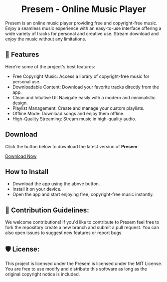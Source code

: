 <h1 align="center" id="title">Presem - Online Music Player</h1>

<p id="description">Presem is an online music player providing free and copyright-free music. Enjoy a seamless music experience with an easy-to-use interface offering a wide variety of tracks for personal and creative use. Stream download and enjoy the music without any limitations.</p>

  
  
<h2>🧐 Features</h2>

Here're some of the project's best features:

*   Free Copyright Music: Access a library of copyright-free music for personal use.
*   Downloadable Content: Download your favorite tracks directly from the app.
*   Clean and Intuitive UI: Navigate easily with a modern and minimalistic design.
*   Playlist Management: Create and manage your custom playlists.
*   Offline Mode: Download songs and enjoy them offline.
*   High-Quality Streaming: Stream music in high-quality audio.

<h2>Download</h2>
    <p>Click the button below to download the latest version of <strong>Presem</strong>:</p>
    
<a href="https://drive.google.com/file/d/1d6oNlvTziUxN2gF25V1V6XqyeFW37gT1/view?usp=share_link" class="download-btn" download>Download Now</a>

<h2>How to Install</h2>
    <ul>
        <li>Download the app using the above button.</li>
        <li>Install it on your device.</li>
        <li>Open the app and start enjoying free, copyright-free music instantly.</li>
    </ul>

<h2>🍰 Contribution Guidelines:</h2>

We welcome contributions! If you'd like to contribute to Presem feel free to fork the repository create a new branch and submit a pull request. You can also open issues to suggest new features or report bugs.


<h2>🛡️ License:</h2>

This project is licensed under the Presem is licensed under the MIT License. You are free to use modify and distribute this software as long as the original copyright notice is included.
